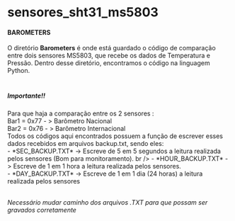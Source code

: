 # sensores_sht31_ms5803

<b><h4>BAROMETERS</h4></b>
O diretório **Barometers** é onde está guardado o código de comparação entre dois sensores MS5803, que recebe os dados de Temperatura e Pressão.
Dentro desse diretório, encontramos o código na linguagem Python.

<h1></h1>
<h5>Importante!!</h5> 
Para que haja a comparação entre os 2 sensores : <br />
Bar1 = 0x77 - > Barômetro Nacional <br />
Bar2 = 0x76 - > Barômetro Internacional <br />
Todos os códigos aqui encontrados possuem a função de escrever esses dados recebidos em arquivos backup.txt, sendo eles: <br />
- *SEC_BACKUP.TXT* -> Escreve de 5 em 5 segundos a leitura realizada pelos sensores (Bom para monitoramento). br />
- *HOUR_BACKUP.TXT* -> Escreve de 1 em 1 hora a leitura realizada pelos sensores. <br />
- *DAY_BACKUP.TXT* -> Escreve de 1 em 1 dia (24 horas) a leitura realizada pelos sensores <br /> <br />
 
*Necessário mudar caminho dos arquivos .TXT para que possam ser gravados corretamente*
<h1></h1>
